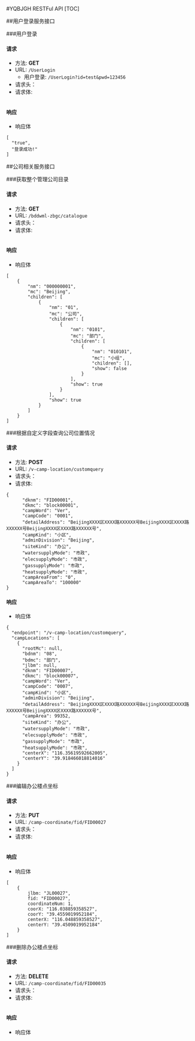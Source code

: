 #YQBJGH RESTFul API
[TOC]

##用户登录服务接口

###用户登录

#### 请求
- 方法: **GET**
- URL:  ```/UserLogin```
    - 用户登录:  ```/UserLogin?id=test&pwd=123456```
- 请求头：
- 请求体:
```
```

#### 响应
- 响应体
```
[
  "true",
  "登录成功!"
]
```

##公司相关服务接口

###获取整个管理公司目录

#### 请求
- 方法: **GET**
- URL:  ```/bddwml-zbgc/catalogue```
- 请求头：
- 请求体:
```
```

#### 响应
- 响应体
```
[
    {
        "nm": "000000001",
        "mc": "Beijing",
        "children": [
            {
                "nm": "01",
                "mc": "公司",
                "children": [
                    {
                        "nm": "0101",
                        "mc": "部门",
                        "children": [
                            {
                                "nm": "010101",
                                "mc": "小组",
                                "children": [],
                                "show": false
                            }
                        ],
                        "show": true
                    }
                ],
                "show": true
            }
        ]
    }
]

```

###根据自定义字段查询公司位置情况

#### 请求
- 方法: **POST**
- URL:  ```/v-camp-location/customquery```
- 请求头：
- 请求体:
```
{
      "dknm": "FID00001",
      "dkmc": "block00001",
      "campWord": "Ver",
      "campCode": "0001",
      "detailAddress": "BeijingXXXX区XXXX路XXXXXX号BeijingXXXX区XXXX路XXXXXX号BeijingXXXX区XXXX路XXXXXX号",
      "campKind": "小区",
      "adminDivision": "Beijing",
      "siteKind": "办公",
      "watersupplyMode": "市政",
      "elecsupplyMode": "市政",
      "gassupplyMode": "市政",
      "heatsupplyMode": "市政",
      "campAreaFrom": "0",
      "campAreaTo": "100000"
}
```

#### 响应
- 响应体
```
{
  "endpoint": "/v-camp-location/customquery",
  "campLocations": [
    {
      "rootMc": null,
      "bdnm": "08",
      "bdmc": "部门",
      "jlbm": null,
      "dknm": "FID00007",
      "dkmc": "block00007",
      "campWord": "Ver",
      "campCode": "0007",
      "campKind": "小区",
      "adminDivision": "Beijing",
      "detailAddress": "BeijingXXXX区XXXX路XXXXXX号BeijingXXXX区XXXX路XXXXXX号BeijingXXXX区XXXX路XXXXXX号",
      "campArea": 99352,
      "siteKind": "办公",
      "watersupplyMode": "市政",
      "elecsupplyMode": "市政",
      "gassupplyMode": "市政",
      "heatsupplyMode": "市政",
      "centerX": "116.35619592662005",
      "centerY": "39.918466018814016"
    }
  ]
}
```

###编辑办公楼点坐标

#### 请求
- 方法: **PUT**
- URL:  ```/camp-coordinate/fid/FID00027```
- 请求头：
- 请求体:
```
```

#### 响应
- 响应体
```
[
    {
        jlbm: "JL00027",
		fid: "FID00027",
		coordinateNum: 1,
		coorX: "116.038859358527",
		coorY: "39.4559019952184",
		centerX: "116.048859358527",
		centerY: "39.4509019952184"
    }
]
```

###删除办公楼点坐标

#### 请求
- 方法: **DELETE**
- URL:  ```/camp-coordinate/fid/FID00035```
- 请求头：
- 请求体:
```
```

#### 响应
- 响应体
```

```
